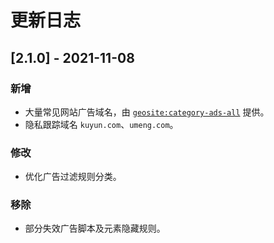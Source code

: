 # 更新日志

## [2.1.0] - 2021-11-08

### 新增

- 大量常见网站广告域名，由 [`geosite:category-ads-all`](https://github.com/v2fly/domain-list-community) 提供。
- 隐私跟踪域名 `kuyun.com`、`umeng.com`。

### 修改

- 优化广告过滤规则分类。

### 移除

- 部分失效广告脚本及元素隐藏规则。
